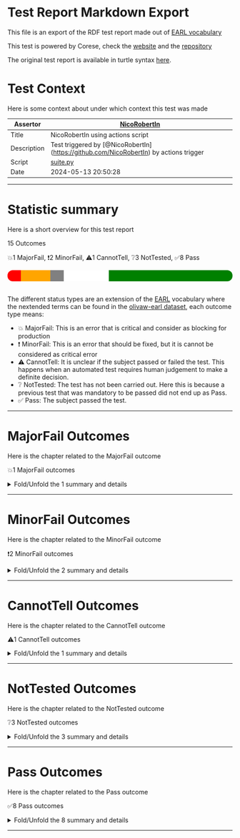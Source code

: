 # Test Report Markdown Export

This file is an export of the RDF test report made out of [EARL vocabulary](https://www.w3.org/TR/EARL10/)

This test is powered by Corese, check the [website](https://project.inria.fr/corese/) and the [repository](https://github.com/Wimmics/corese)

The original test report is available in turtle syntax [here](./query-test-actions.ttl).

# Test Context

Here is some context about under which context this test was made

|Assertor|[NicoRobertIn](https://github.com/NicoRobertIn)|
|----|-----|
|Title|NicoRobertIn using actions script|
|Description|Test triggered by &#91;@NicoRobertIn](https://github.com/NicoRobertIn) by actions trigger|
|Script|[suite.py](https://github.com/Wimmics/olivaw/blob/main/olivaw/test/query/suite.py)
|Date|2024-05-13 20:50:28|

***


# Statistic summary

Here is a short overview for this test report

15 Outcomes

:boom:1 MajorFail, :exclamation:2 MinorFail, :warning:1 CannotTell, :grey_question:3 NotTested, :white_check_mark:8 Pass

<div  style="border-radius: 12px; height: 25px; overflow: hidden"><img src="../assets/red.png" width="6%" height="25px"/><img src="../assets/orange.png" width="13%" height="25px"/><img src="../assets/grey.png" width="6%" height="25px"/><img src="../assets/white.png" width="20%" height="25px"/><img src="../assets/green.png" width="55%" height="25px"/></div>

<br/>

The different status types are an extension of the [EARL](https://www.w3.org/TR/EARL10-Schema/) vocabulary where the nextended terms can be found in the [olivaw-earl dataset](https://github.com/Wimmics/olivaw/blob/main/olivaw/test/olivaw-earl.ttl), each outcome type means:
* :boom: MajorFail: This is an error that is critical and consider as blocking for production
* :exclamation: MinorFail: This is an error that should be fixed, but it is cannot be considered as critical error
* :warning: CannotTell: It is unclear if the subject passed or failed the test. This happens when an automated test requires human judgement to make a definite decision.
* :grey_question: NotTested:  The test has not been carried out. Here this is because a previous test that was mandatory to be passed did not end up as Pass.
* :white_check_mark: Pass: The subject passed the test.

***


# MajorFail Outcomes

Here is the chapter related to the MajorFail outcome

:boom:1 MajorFail outcomes

<details>
<summary>Fold/Unfold the 1 summary and details</summary>

## MajorFail Outcomes Summary

[Jump to statistic summary](#statistic-summary)

:boom:1 MajorFail outcomes

|*Jump*|*Number*|*Status*|*Subject*|*Criterion*|*Title*|*Link*|
|------|--------|--------|---------|-----------|-------|------|
|[Table top](#majorfail-outcomes-summary)|<div id="summary-MajorFail-1">1/1</div>|:boom:*MajorFail*|`question-zedomain-compatEL-q1`|[syntax](https://raw.githubusercontent.com/Wimmics/olivaw/main/olivaw/test/olivaw-earl.ttl#syntax)|Test subject has syntax errors|[Jump](#majorfail-outcome-number-1)|

***

## MajorFail Outcomes Details

This subchapter gives more details to the :boom:MajorFail outcomes

### MajorFail Outcome number 1

[Jump to summary definition](#summary-MajorFail-1)

:boom:MajorFail outcome
#### Subject detail
|Name|question-zedomain-compatEL-q1|
|----|----|
|Title|competency question domains/zedomain/compatEL/q1.rq from branch refs/heads/main|
|Composition|- [Competency question zedomain/compatEL/q1.rq](https://github.com/acimov-tools/model-test/blob/refs/heads/main/domains/zedomain/compatEL/q1.rq.ttl)|

#### Criterion detail
|Identifier|[syntax](https://raw.githubusercontent.com/Wimmics/olivaw/main/olivaw/test/olivaw-earl.ttl#syntax)|
|----|----|
|Title|Syntax test|
|Description|A test meant to check wether the test subject is syntaxically correct or not.|

#### Outcome Detail
|Type|:boom:MajorFail|
|----|----|
|Title|Test subject has syntax errors|
|Description|Encountered &#34;;&#34; at line 2, column 11.|
|Pointer|<pre lang="Turtle"><code>select * where {&#10;&nbsp;&nbsp;&nbsp;&nbsp;?s ?p ; ?o&#10;}</code></pre>|

***

</details>

***


# MinorFail Outcomes

Here is the chapter related to the MinorFail outcome

:exclamation:2 MinorFail outcomes

<details>
<summary>Fold/Unfold the 2 summary and details</summary>

## MinorFail Outcomes Summary

[Jump to statistic summary](#statistic-summary)

:exclamation:2 MinorFail outcomes

|*Jump*|*Number*|*Status*|*Subject*|*Criterion*|*Title*|*Link*|
|------|--------|--------|---------|-----------|-------|------|
|[Table top](#minorfail-outcomes-summary)|<div id="summary-MinorFail-1">1/2</div>|:exclamation:*MinorFail*|`question-zedomain-compatEL-q3`|[uri-validity](https://raw.githubusercontent.com/Wimmics/olivaw/main/olivaw/test/olivaw-earl.ttl#uri-validity)|Invalid URI|[Jump](#minorfail-outcome-number-1)|
|[Table top](#minorfail-outcomes-summary)|<div id="summary-MinorFail-2">2/2</div>|:exclamation:*MinorFail*|`question-zedomain-compatEL-q2`|[query-type](https://raw.githubusercontent.com/Wimmics/olivaw/main/olivaw/test/olivaw-earl.ttl#query-type)|Unauthorized query type|[Jump](#minorfail-outcome-number-2)|

***

## MinorFail Outcomes Details

This subchapter gives more details to the :exclamation:MinorFail outcomes

### MinorFail Outcome number 1

[Jump to summary definition](#summary-MinorFail-1)

:exclamation:MinorFail outcome
#### Subject detail
|Name|question-zedomain-compatEL-q3|
|----|----|
|Title|competency question domains/zedomain/compatEL/q3.rq from branch refs/heads/main|
|Composition|- [Competency question zedomain/compatEL/q3.rq](https://github.com/acimov-tools/model-test/blob/refs/heads/main/domains/zedomain/compatEL/q3.rq.ttl)|

#### Criterion detail
|Identifier|[uri-validity](https://raw.githubusercontent.com/Wimmics/olivaw/main/olivaw/test/olivaw-earl.ttl#uri-validity)|
|----|----|
|Title|URI validity test|
|Description|A test meant to check if all the URIs of th resource are well-formed|

#### Outcome Detail
|Type|:exclamation:MinorFail|
|----|----|
|Title|Invalid URI|
|Description|Expected valid URIs in subject but got: #coucou|

***
### MinorFail Outcome number 2

[Jump to summary definition](#summary-MinorFail-2)

:exclamation:MinorFail outcome
#### Subject detail
|Name|question-zedomain-compatEL-q2|
|----|----|
|Title|competency question domains/zedomain/compatEL/q2.rq from branch refs/heads/main|
|Composition|- [Competency question zedomain/compatEL/q2.rq](https://github.com/acimov-tools/model-test/blob/refs/heads/main/domains/zedomain/compatEL/q2.rq.ttl)|

#### Criterion detail
|Identifier|[query-type](https://raw.githubusercontent.com/Wimmics/olivaw/main/olivaw/test/olivaw-earl.ttl#query-type)|
|----|----|
|Title|Query type test|
|Description|A test meant to check if the query is indeed of type Select or Ask|

#### Outcome Detail
|Type|:exclamation:MinorFail|
|----|----|
|Title|Unauthorized query type|
|Description|The query type was expected to be 'Ask' or 'Select', but got 'Construct'|
|Pointer|<pre lang="Turtle"><code>construct {?s ?p ?o} where {?s ?p ?o}</code></pre>|

***

</details>

***


# CannotTell Outcomes

Here is the chapter related to the CannotTell outcome

:warning:1 CannotTell outcomes

<details>
<summary>Fold/Unfold the 1 summary and details</summary>

## CannotTell Outcomes Summary

[Jump to statistic summary](#statistic-summary)

:warning:1 CannotTell outcomes

|*Jump*|*Number*|*Status*|*Subject*|*Criterion*|*Title*|*Link*|
|------|--------|--------|---------|-----------|-------|------|
|[Table top](#cannottell-outcomes-summary)|<div id="summary-CannotTell-1">1/1</div>|:warning:*CannotTell*|`question-zedomain-compatEL-q4`|[prefix-validity](https://raw.githubusercontent.com/Wimmics/olivaw/main/olivaw/test/olivaw-earl.ttl#prefix-validity)|Possible prefix typo|[Jump](#cannottell-outcome-number-1)|

***

## CannotTell Outcomes Details

This subchapter gives more details to the :warning:CannotTell outcomes

### CannotTell Outcome number 1

[Jump to summary definition](#summary-CannotTell-1)

:warning:CannotTell outcome
#### Subject detail
|Name|question-zedomain-compatEL-q4|
|----|----|
|Title|competency question domains/zedomain/compatEL/q4.rq from branch refs/heads/main|
|Composition|- [Competency question zedomain/compatEL/q4.rq](https://github.com/acimov-tools/model-test/blob/refs/heads/main/domains/zedomain/compatEL/q4.rq.ttl)|

#### Criterion detail
|Identifier|[prefix-validity](https://raw.githubusercontent.com/Wimmics/olivaw/main/olivaw/test/olivaw-earl.ttl#prefix-validity)|
|----|----|
|Title|Term validity test|
|Description|A test case checking if all the prefixes are not too close from the most used existing namespaces (according to prefix cc)|

#### Outcome Detail
|Type|:warning:CannotTell|
|----|----|
|Title|Possible prefix typo|
|Description|The prefix http://www.example.org/olivaw/ seems suspicious. Did you mean one of these prefixes?|
|Pointer|<pre lang="Turtle"><code>Prefix usage in the subject file:&#10;@prefix sand: &#60;http://www.example.org/olivaw/> .&#10;select * where {&#10;&nbsp;&nbsp;&nbsp;&nbsp;?s a sand:ClassA .&#10;}</code></pre>|
|Pointer|<pre lang="Turtle"><code>Similar prefix found in file ./use-cases/zeusecase/notrealterm.ttl&#10;Prefix found: https://www.example.org/olivaw/&#10;@prefix owl: &#60;http://www.w3.org/2002/07/owl#> .&#10;@prefix rdf: &#60;http://www.w3.org/1999/02/22-rdf-syntax-ns#> . &#10; &#60;https://www.example.org/zeusecase/zeInstance> rdf:type &#60;https://www.example.org/olivaw/ClasseA> .</code></pre>|

***

</details>

***


# NotTested Outcomes

Here is the chapter related to the NotTested outcome

:grey_question:3 NotTested outcomes

<details>
<summary>Fold/Unfold the 3 summary and details</summary>

## NotTested Outcomes Summary

[Jump to statistic summary](#statistic-summary)

:grey_question:3 NotTested outcomes

|*Jump*|*Number*|*Status*|*Subject*|*Criterion*|*Title*|*Link*|
|------|--------|--------|---------|-----------|-------|------|
|[Table top](#nottested-outcomes-summary)|<div id="summary-NotTested-1">1/3</div>|:grey_question:*NotTested*|`question-zedomain-compatEL-q3`|[prefix-validity](https://raw.githubusercontent.com/Wimmics/olivaw/main/olivaw/test/olivaw-earl.ttl#prefix-validity)|Error on custom test |[Jump](#nottested-outcome-number-1)|
|[Table top](#nottested-outcomes-summary)|<div id="summary-NotTested-2">2/3</div>|:grey_question:*NotTested*|`question-zedomain-compatEL-q1`|[prefix-validity](https://raw.githubusercontent.com/Wimmics/olivaw/main/olivaw/test/olivaw-earl.ttl#prefix-validity)|Error on custom test |[Jump](#nottested-outcome-number-2)|
|[Table top](#nottested-outcomes-summary)|<div id="summary-NotTested-3">3/3</div>|:grey_question:*NotTested*|`question-zedomain-compatEL-q1`|[query-type](https://raw.githubusercontent.com/Wimmics/olivaw/main/olivaw/test/olivaw-earl.ttl#query-type)|Error on custom test |[Jump](#nottested-outcome-number-3)|

***

## NotTested Outcomes Details

This subchapter gives more details to the :grey_question:NotTested outcomes

### NotTested Outcome number 1

[Jump to summary definition](#summary-NotTested-1)

:grey_question:NotTested outcome
#### Subject detail
|Name|question-zedomain-compatEL-q3|
|----|----|
|Title|competency question domains/zedomain/compatEL/q3.rq from branch refs/heads/main|
|Composition|- [Competency question zedomain/compatEL/q3.rq](https://github.com/acimov-tools/model-test/blob/refs/heads/main/domains/zedomain/compatEL/q3.rq.ttl)|

#### Criterion detail
|Identifier|[prefix-validity](https://raw.githubusercontent.com/Wimmics/olivaw/main/olivaw/test/olivaw-earl.ttl#prefix-validity)|
|----|----|
|Title|Term validity test|
|Description|A test case checking if all the prefixes are not too close from the most used existing namespaces (according to prefix cc)|

#### Outcome Detail
|Type|:grey_question:NotTested|
|----|----|
|Title|Error on custom test|
|Description|Error occured while running custom test|

***
### NotTested Outcome number 2

[Jump to summary definition](#summary-NotTested-2)

:grey_question:NotTested outcome
#### Subject detail
|Name|question-zedomain-compatEL-q1|
|----|----|
|Title|competency question domains/zedomain/compatEL/q1.rq from branch refs/heads/main|
|Composition|- [Competency question zedomain/compatEL/q1.rq](https://github.com/acimov-tools/model-test/blob/refs/heads/main/domains/zedomain/compatEL/q1.rq.ttl)|

#### Criterion detail
|Identifier|[prefix-validity](https://raw.githubusercontent.com/Wimmics/olivaw/main/olivaw/test/olivaw-earl.ttl#prefix-validity)|
|----|----|
|Title|Term validity test|
|Description|A test case checking if all the prefixes are not too close from the most used existing namespaces (according to prefix cc)|

#### Outcome Detail
|Type|:grey_question:NotTested|
|----|----|
|Title|Error on custom test|
|Description|Error occured while running custom test|

***
### NotTested Outcome number 3

[Jump to summary definition](#summary-NotTested-3)

:grey_question:NotTested outcome
#### Subject detail
|Name|question-zedomain-compatEL-q1|
|----|----|
|Title|competency question domains/zedomain/compatEL/q1.rq from branch refs/heads/main|
|Composition|- [Competency question zedomain/compatEL/q1.rq](https://github.com/acimov-tools/model-test/blob/refs/heads/main/domains/zedomain/compatEL/q1.rq.ttl)|

#### Criterion detail
|Identifier|[query-type](https://raw.githubusercontent.com/Wimmics/olivaw/main/olivaw/test/olivaw-earl.ttl#query-type)|
|----|----|
|Title|Query type test|
|Description|A test meant to check if the query is indeed of type Select or Ask|

#### Outcome Detail
|Type|:grey_question:NotTested|
|----|----|
|Title|Error on custom test|
|Description|Error occured while running custom test|

***

</details>

***


# Pass Outcomes

Here is the chapter related to the Pass outcome

:white_check_mark:8 Pass outcomes

<details>
<summary>Fold/Unfold the 8 summary and details</summary>

## Pass Outcomes Summary

[Jump to statistic summary](#statistic-summary)

:white_check_mark:8 Pass outcomes

|*Jump*|*Number*|*Status*|*Subject*|*Criterion*|*Title*|*Link*|
|------|--------|--------|---------|-----------|-------|------|
|[Table top](#pass-outcomes-summary)|<div id="summary-Pass-1">1/8</div>|:white_check_mark:*Pass*|`question-zedomain-compatEL-q4`|[query-type](https://raw.githubusercontent.com/Wimmics/olivaw/main/olivaw/test/olivaw-earl.ttl#query-type)|Accurate query type|[Jump](#pass-outcome-number-1)|
|[Table top](#pass-outcomes-summary)|<div id="summary-Pass-2">2/8</div>|:white_check_mark:*Pass*|`question-zedomain-compatEL-q4`|[syntax](https://raw.githubusercontent.com/Wimmics/olivaw/main/olivaw/test/olivaw-earl.ttl#syntax)|Correct syntax|[Jump](#pass-outcome-number-2)|
|[Table top](#pass-outcomes-summary)|<div id="summary-Pass-3">3/8</div>|:white_check_mark:*Pass*|`question-zedomain-compatEL-q4`|[uri-validity](https://raw.githubusercontent.com/Wimmics/olivaw/main/olivaw/test/olivaw-earl.ttl#uri-validity)|All subject URI valid|[Jump](#pass-outcome-number-3)|
|[Table top](#pass-outcomes-summary)|<div id="summary-Pass-4">4/8</div>|:white_check_mark:*Pass*|`question-zedomain-compatEL-q3`|[query-type](https://raw.githubusercontent.com/Wimmics/olivaw/main/olivaw/test/olivaw-earl.ttl#query-type)|Accurate query type|[Jump](#pass-outcome-number-4)|
|[Table top](#pass-outcomes-summary)|<div id="summary-Pass-5">5/8</div>|:white_check_mark:*Pass*|`question-zedomain-compatEL-q3`|[syntax](https://raw.githubusercontent.com/Wimmics/olivaw/main/olivaw/test/olivaw-earl.ttl#syntax)|Correct syntax|[Jump](#pass-outcome-number-5)|
|[Table top](#pass-outcomes-summary)|<div id="summary-Pass-6">6/8</div>|:white_check_mark:*Pass*|`question-zedomain-compatEL-q2`|[prefix-validity](https://raw.githubusercontent.com/Wimmics/olivaw/main/olivaw/test/olivaw-earl.ttl#prefix-validity)|No prefix typo|[Jump](#pass-outcome-number-6)|
|[Table top](#pass-outcomes-summary)|<div id="summary-Pass-7">7/8</div>|:white_check_mark:*Pass*|`question-zedomain-compatEL-q2`|[syntax](https://raw.githubusercontent.com/Wimmics/olivaw/main/olivaw/test/olivaw-earl.ttl#syntax)|Correct syntax|[Jump](#pass-outcome-number-7)|
|[Table top](#pass-outcomes-summary)|<div id="summary-Pass-8">8/8</div>|:white_check_mark:*Pass*|`question-zedomain-compatEL-q2`|[uri-validity](https://raw.githubusercontent.com/Wimmics/olivaw/main/olivaw/test/olivaw-earl.ttl#uri-validity)|All subject URI valid|[Jump](#pass-outcome-number-8)|

***

## Pass Outcomes Details

This subchapter gives more details to the :white_check_mark:Pass outcomes

### Pass Outcome number 1

[Jump to summary definition](#summary-Pass-1)

:white_check_mark:Pass outcome
#### Subject detail
|Name|question-zedomain-compatEL-q4|
|----|----|
|Title|competency question domains/zedomain/compatEL/q4.rq from branch refs/heads/main|
|Composition|- [Competency question zedomain/compatEL/q4.rq](https://github.com/acimov-tools/model-test/blob/refs/heads/main/domains/zedomain/compatEL/q4.rq.ttl)|

#### Criterion detail
|Identifier|[query-type](https://raw.githubusercontent.com/Wimmics/olivaw/main/olivaw/test/olivaw-earl.ttl#query-type)|
|----|----|
|Title|Query type test|
|Description|A test meant to check if the query is indeed of type Select or Ask|

#### Outcome Detail
|Type|:white_check_mark:Pass|
|----|----|
|Title|Accurate query type|
|Description|The query is of type Select or Ask|

***
### Pass Outcome number 2

[Jump to summary definition](#summary-Pass-2)

:white_check_mark:Pass outcome
#### Subject detail
|Name|question-zedomain-compatEL-q4|
|----|----|
|Title|competency question domains/zedomain/compatEL/q4.rq from branch refs/heads/main|
|Composition|- [Competency question zedomain/compatEL/q4.rq](https://github.com/acimov-tools/model-test/blob/refs/heads/main/domains/zedomain/compatEL/q4.rq.ttl)|

#### Criterion detail
|Identifier|[syntax](https://raw.githubusercontent.com/Wimmics/olivaw/main/olivaw/test/olivaw-earl.ttl#syntax)|
|----|----|
|Title|Syntax test|
|Description|A test meant to check wether the test subject is syntaxically correct or not.|

#### Outcome Detail
|Type|:white_check_mark:Pass|
|----|----|
|Title|Correct syntax|
|Description|Test subject has a correct syntax|

***
### Pass Outcome number 3

[Jump to summary definition](#summary-Pass-3)

:white_check_mark:Pass outcome
#### Subject detail
|Name|question-zedomain-compatEL-q4|
|----|----|
|Title|competency question domains/zedomain/compatEL/q4.rq from branch refs/heads/main|
|Composition|- [Competency question zedomain/compatEL/q4.rq](https://github.com/acimov-tools/model-test/blob/refs/heads/main/domains/zedomain/compatEL/q4.rq.ttl)|

#### Criterion detail
|Identifier|[uri-validity](https://raw.githubusercontent.com/Wimmics/olivaw/main/olivaw/test/olivaw-earl.ttl#uri-validity)|
|----|----|
|Title|URI validity test|
|Description|A test meant to check if all the URIs of th resource are well-formed|

#### Outcome Detail
|Type|:white_check_mark:Pass|
|----|----|
|Title|All subject URI valid|
|Description|All the URIs of the subject are valid|

***
### Pass Outcome number 4

[Jump to summary definition](#summary-Pass-4)

:white_check_mark:Pass outcome
#### Subject detail
|Name|question-zedomain-compatEL-q3|
|----|----|
|Title|competency question domains/zedomain/compatEL/q3.rq from branch refs/heads/main|
|Composition|- [Competency question zedomain/compatEL/q3.rq](https://github.com/acimov-tools/model-test/blob/refs/heads/main/domains/zedomain/compatEL/q3.rq.ttl)|

#### Criterion detail
|Identifier|[query-type](https://raw.githubusercontent.com/Wimmics/olivaw/main/olivaw/test/olivaw-earl.ttl#query-type)|
|----|----|
|Title|Query type test|
|Description|A test meant to check if the query is indeed of type Select or Ask|

#### Outcome Detail
|Type|:white_check_mark:Pass|
|----|----|
|Title|Accurate query type|
|Description|The query is of type Select or Ask|

***
### Pass Outcome number 5

[Jump to summary definition](#summary-Pass-5)

:white_check_mark:Pass outcome
#### Subject detail
|Name|question-zedomain-compatEL-q3|
|----|----|
|Title|competency question domains/zedomain/compatEL/q3.rq from branch refs/heads/main|
|Composition|- [Competency question zedomain/compatEL/q3.rq](https://github.com/acimov-tools/model-test/blob/refs/heads/main/domains/zedomain/compatEL/q3.rq.ttl)|

#### Criterion detail
|Identifier|[syntax](https://raw.githubusercontent.com/Wimmics/olivaw/main/olivaw/test/olivaw-earl.ttl#syntax)|
|----|----|
|Title|Syntax test|
|Description|A test meant to check wether the test subject is syntaxically correct or not.|

#### Outcome Detail
|Type|:white_check_mark:Pass|
|----|----|
|Title|Correct syntax|
|Description|Test subject has a correct syntax|

***
### Pass Outcome number 6

[Jump to summary definition](#summary-Pass-6)

:white_check_mark:Pass outcome
#### Subject detail
|Name|question-zedomain-compatEL-q2|
|----|----|
|Title|competency question domains/zedomain/compatEL/q2.rq from branch refs/heads/main|
|Composition|- [Competency question zedomain/compatEL/q2.rq](https://github.com/acimov-tools/model-test/blob/refs/heads/main/domains/zedomain/compatEL/q2.rq.ttl)|

#### Criterion detail
|Identifier|[prefix-validity](https://raw.githubusercontent.com/Wimmics/olivaw/main/olivaw/test/olivaw-earl.ttl#prefix-validity)|
|----|----|
|Title|Term validity test|
|Description|A test case checking if all the prefixes are not too close from the most used existing namespaces (according to prefix cc)|

#### Outcome Detail
|Type|:white_check_mark:Pass|
|----|----|
|Title|No prefix typo|
|Description|It seems that none of the subject URIs have prefixes typos|

***
### Pass Outcome number 7

[Jump to summary definition](#summary-Pass-7)

:white_check_mark:Pass outcome
#### Subject detail
|Name|question-zedomain-compatEL-q2|
|----|----|
|Title|competency question domains/zedomain/compatEL/q2.rq from branch refs/heads/main|
|Composition|- [Competency question zedomain/compatEL/q2.rq](https://github.com/acimov-tools/model-test/blob/refs/heads/main/domains/zedomain/compatEL/q2.rq.ttl)|

#### Criterion detail
|Identifier|[syntax](https://raw.githubusercontent.com/Wimmics/olivaw/main/olivaw/test/olivaw-earl.ttl#syntax)|
|----|----|
|Title|Syntax test|
|Description|A test meant to check wether the test subject is syntaxically correct or not.|

#### Outcome Detail
|Type|:white_check_mark:Pass|
|----|----|
|Title|Correct syntax|
|Description|Test subject has a correct syntax|

***
### Pass Outcome number 8

[Jump to summary definition](#summary-Pass-8)

:white_check_mark:Pass outcome
#### Subject detail
|Name|question-zedomain-compatEL-q2|
|----|----|
|Title|competency question domains/zedomain/compatEL/q2.rq from branch refs/heads/main|
|Composition|- [Competency question zedomain/compatEL/q2.rq](https://github.com/acimov-tools/model-test/blob/refs/heads/main/domains/zedomain/compatEL/q2.rq.ttl)|

#### Criterion detail
|Identifier|[uri-validity](https://raw.githubusercontent.com/Wimmics/olivaw/main/olivaw/test/olivaw-earl.ttl#uri-validity)|
|----|----|
|Title|URI validity test|
|Description|A test meant to check if all the URIs of th resource are well-formed|

#### Outcome Detail
|Type|:white_check_mark:Pass|
|----|----|
|Title|All subject URI valid|
|Description|All the URIs of the subject are valid|

***

</details>

***
